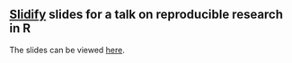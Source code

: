## [Slidify](https://github.com/ramnathv/slidify/) slides for a talk on reproducible research in R
The slides can be viewed [here](http://mwmclean.github.io/iamcs2/#1).
